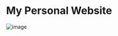 # My Personal Website

![image](https://user-images.githubusercontent.com/71379045/197049792-63b979fa-6370-41e8-b372-bd8b9b6ed848.png)
